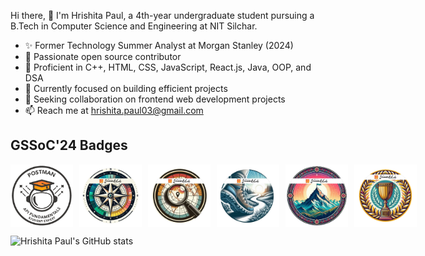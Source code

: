 Hi there, 👋
I'm Hrishita Paul, a 4th-year undergraduate student pursuing a B.Tech in Computer Science and Engineering at NIT Silchar.

- ✨ Former Technology Summer Analyst at Morgan Stanley (2024)
- 🎯 Passionate open source contributor
- 📍 Proficient in C++, HTML, CSS, JavaScript, React.js, Java, OOP, and DSA
- 🔭 Currently focused on building efficient projects
- 👯 Seeking collaboration on frontend web development projects
- 📫 Reach me at hrishita.paul03@gmail.com


## GSSoC'24 Badges 
<div style='display:flex; align-items:center; gap: 10px;' align='center'>
<img src="https://raw.githubusercontent.com/girlscript/gssoc-website-new/main/public/badges/postman.png" width="100px" height="100px" />
  <img src="https://github.com/girlscript/gssoc-website-new/blob/main/public/badges/1.png" width="100px" height="100px" />
  <img src="https://github.com/girlscript/gssoc-website-new/blob/main/public/badges/2.png" width="100px" height="100px" />
  <img src="https://github.com/girlscript/gssoc-website-new/blob/main/public/badges/3.png" width="100px" height="100px" />
  <img src="https://github.com/girlscript/gssoc-website-new/blob/main/public/badges/4.png" width="100px" height="100px" />
  <img src="https://github.com/girlscript/gssoc-website-new/blob/main/public/badges/5.png" width="100px" height="100px" />
<!--   <img src="https://github.com/girlscript/gssoc-website-new/blob/main/public/badges/6.png" width="100px" height="100px" />
  <img src="https://github.com/girlscript/gssoc-website-new/blob/main/public/badges/7.png" width="100px" height="100px" />
  <img src="https://github.com/girlscript/gssoc-website-new/blob/main/public/badges/8.png" width="100px" height="100px" /> -->
</div>


![Hrishita Paul's GitHub stats](https://github-readme-stats.vercel.app/api?username=Hrishita-Paul&show_icons=true&theme=radical)

